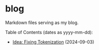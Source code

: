 # blog

Markdown files serving as my blog.

Table of Contents (dates as yyyy-mm-dd):

- [Idea: Fixing Tokenization](contents/fixing-tokenization/README.md) (2024-09-03)
